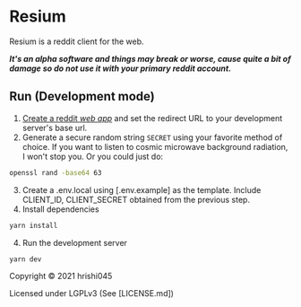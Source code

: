 # Resium

Resium is a reddit client for the web.

**_It's an alpha software and things may break or worse, cause quite a bit of damage so do not use it with your primary reddit account._**

## Run (Development mode)

1. [Create a reddit *web app*](https://www.reddit.com/prefs/apps) and set the redirect URL to your development server's base url.
2. Generate a secure random string `SECRET` using your favorite method of choice. If you want to listen to cosmic microwave background radiation, I won't stop you. Or you could just do:

```sh
openssl rand -base64 63
```

3. Create a .env.local using [.env.example] as the template. Include CLIENT_ID, CLIENT_SECRET obtained from the previous step.
4. Install dependencies

```sh
yarn install
```

4. Run the development server

```sh
yarn dev
```

Copyright &copy; 2021 hrishi045

Licensed under LGPLv3 (See [LICENSE.md])
